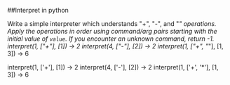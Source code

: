 ##Interpret in python

Write a simple interpreter which understands "+", "-", and "_" operations. Apply the operations in order using command/arg pairs starting with the initial value of `value`. If you encounter an unknown command, return -1. interpret(1, ["+"], [1]) → 2 interpret(4, ["-"], [2]) → 2 interpret(1, ["+", "_"], [1, 3]) → 6

interpret(1, ['+'], [1]) → 2
interpret(4, ['-'], [2]) → 2
interpret(1, ['+', '*'], [1, 3]) → 6
